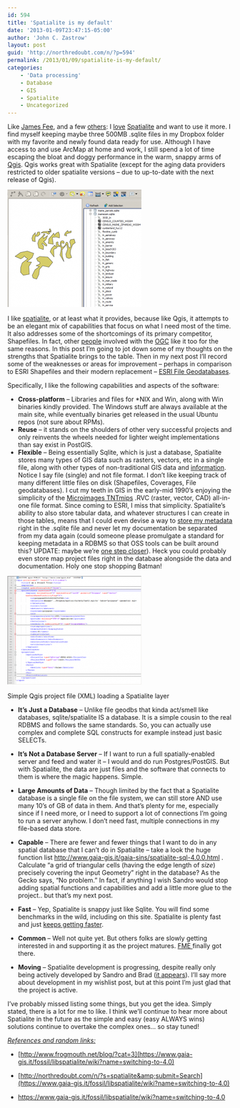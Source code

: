 ```yaml
---
id: 594
title: 'Spatialite is my default'
date: '2013-01-09T23:47:15-05:00'
author: 'John C. Zastrow'
layout: post
guid: 'http://northredoubt.com/n/?p=594'
permalink: /2013/01/09/spatialite-is-my-default/
categories:
    - 'Data processing'
    - Database
    - GIS
    - Spatialite
    - Uncategorized
---
```


Like [James Fee](http://spatiallyadjusted.com/2012/12/18/the-kml-problem/), and a few [others](http://blog.safe.com/2010/09/the-future-looks-bright-for-spatiallite/): I [love](http://northredoubt.com/n/2012/01/16/example-with-php-and-spatialite-part-1/ "Example with PHP and Spatialite, part 1") [Spatialite](http://www.gaia-gis.it/gaia-sins/) and want to use it more. I find myself keeping maybe three 500MB .sqlite files in my Dropbox folder with my favorite and newly found data ready for use. Although I have access to and use ArcMap at home and work, I still spend a lot of time escaping the bloat and doggy performance in the warm, snappy arms of [Qgis](http://qgis.org/). Qgis works great with Spatialite (except for the aging data providers restricted to older spatialite versions – due to up-to-date with the next release of Qgis).

[![spatialite_files](https://raw.githubusercontent.com/johnzastrow/johnzastrow.github.io/master/assets/uploads/2012/12/spatialite_files-300x263.png)](http://northredoubt.com/n/2013/01/09/spatialite-is-my-default/spatialite_files/)

I like [spatialite](http://slashgeo.org/2010/09/15/FOSS4G-2010-Notes-SpatiaLite-Shapefile-Future), or at least what it provides, because like Qgis, it attempts to be an elegant mix of capabilities that focus on what I need most of the time. It also addresses some of the shortcomings of its primary competitor, Shapefiles. In fact, other [people](http://slashgeo.org/2012/12/21/OGC-Draft-GeoPackage-Specification-Finally-Shapefile-Format-Replacement "http://slashgeo.org/2012/12/21/OGC-Draft-GeoPackage-Specification-Finally-Shapefile-Format-Replacement") involved with the [OGC](http://spatiallyadjusted.com/2012/12/20/ogc-draft-geopackage-specification/) like it too for the same reasons. In this post I’m going to jot down some of my thoughts on the strengths that Spatialite brings to the table. Then in my next post I’ll record some of the weaknesses or areas for improvement – perhaps in comparison to ESRI Shapefiles and their modern replacement – [ESRI File Geodatabases](http://resources.arcgis.com/content/geodatabases/10.0/file-gdb-api).

Specifically, I like the following capabilities and aspects of the software:

- **Cross-platform** – Libraries and files for \*NIX and Win, along with Win binaries kindly provided. The Windows stuff are always available at the main site, while eventually binaries get released in the usual Ubuntu repos (not sure about RPMs).
- **Reuse** – it stands on the shoulders of other very successful projects and only reinvents the wheels needed for lighter weight implementations than say exist in PostGIS.
- **Flexible** – Being essentially Sqlite, which is just a database, Spatialite stores many types of GIS data such as rasters, vectors, etc in a single file, along with other types of non-traditional GIS data and [information](https://groups.google.com/d/msg/spatialite-users/-/ZLiNvyv7wKoJ.). Notice I say file (single) and not file format. I don’t like keeping track of many different little files on disk (Shapefiles, Coverages, File geodatabases). I cut my teeth in GIS in the early-mid 1990’s enjoying the simplicity of the [Microimages TNTmips](http://www.microimages.com) .RVC (raster, vector, CAD) all-in-one file format. Since coming to ESRI, I miss that simplicity. Spatialite’s ability to also store tabular data, and whatever structures I can create in those tables, means that I could even devise a way to [store my metadata](http://gis.stackexchange.com/questions/40994/standard-for-storing-human-metadata-in-spatial-databases) right in the .sqlite file and never let my documentation be separated from my data again (could someone please promulgate a standard for keeping metadata in a RDBMS so that OSS tools can be built around this? UPDATE: maybe we’re [one step closer](https://groups.google.com/d/msg/spatialite-users/-/ZLiNvyv7wKoJ.)). Heck you could probably even store map project files right in the database alongside the data and documentation. Holy one stop shopping Batman!

[![Simple Qgis project file loading a Spatialite layer](https://raw.githubusercontent.com/johnzastrow/johnzastrow.github.io/master/assets/uploads/2012/12/qgis_project_file-300x243.png)](http://northredoubt.com/n/2013/01/09/spatialite-is-my-default/qgis_project_file/)

Simple Qgis project file (XML) loading a Spatialite layer

- **It’s Just a Database** – Unlike file geodbs that kinda act/smell like databases, sqlite/spatialite IS a database. It is a simple cousin to the real RDBMS and follows the same standards. So, you can actually use complex and complete SQL constructs for example instead just basic SELECTs.

- **It’s Not a Database Server** – If I want to run a full spatially-enabled server and feed and water it – I would and do run Postgres/PostGIS. But with Spatialite, the data are just files and the software that connects to them is where the magic happens. Simple.

- **Large Amounts of Data** – Though limited by the fact that a Spatialite database is a single file on the file system, we can still store AND use many 10’s of GB of data in them. And that’s plenty for me, especially since if I need more, or I need to support a lot of connections I’m going to run a server anyhow. I don’t need fast, multiple connections in my file-based data store.
- **Capable** – There are fewer and fewer things that I want to do in any spatial database that I can’t do in Spatialite – take a look the huge function list <http://www.gaia-gis.it/gaia-sins/spatialite-sql-4.0.0.html> . Calculate “a grid of triangular cells (having the edge length of *size*) precisely covering the input Geometry” right in the database? As the Gecko says, “No problem.” In fact, if anything I wish Sandro would stop adding spatial functions and capabilities and add a little more glue to the project.. but that’s my next post.
- **Fast** – Yep, Spatialite is snappy just like Sqlite. You will find some benchmarks in the wild, including on this site. Spatialite is plenty fast and just [keeps getting faster](https://www.gaia-gis.it/fossil/libspatialite/wiki?name=speed-optimization).
- **Common** – Well not quite yet. But others folks are slowly getting interested in and supporting it as the project matures. [FME ](http://docs.safe.com/fme/reader_writerPDF/spatialitefdo.pdf)finally got there.
- **Moving** – Spatialite development is progressing, despite really only being actively developed by Sandro and Brad ([it appears](https://www.gaia-gis.it/fossil/libspatialite/timeline)). I’ll say more about development in my wishlist post, but at this point I’m just glad that the project is active.

I’ve probably missed listing some things, but you get the idea. Simply stated, there is a lot for me to like. I think we’ll continue to hear more about Spatialite in the future as the simple and easy (easy ALWAYS wins) solutions continue to overtake the complex ones… so stay tuned!

<span style="text-decoration: underline;">*References and random links:*</span>

- [http://www.frogmouth.net/blog/?cat=3](https://www.gaia-gis.it/fossil/libspatialite/wiki?name=switching-to-4.0)
- [http://northredoubt.com/n/?s=spatialite&amp;submit=Search](https://www.gaia-gis.it/fossil/libspatialite/wiki?name=switching-to-4.0)

- <https://www.gaia-gis.it/fossil/libspatialite/wiki?name=switching-to-4.0>